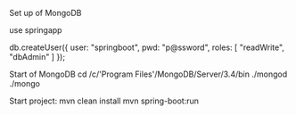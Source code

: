 Set up of MongoDB

use springapp

db.createUser({
    user: "springboot",
    pwd: "p@ssword",
    roles: [ "readWrite", "dbAdmin" ]
});

Start of MongoDB
cd /c/'Program Files'/MongoDB/Server/3.4/bin
./mongod
./mongo


Start project: 
mvn clean install
mvn spring-boot:run